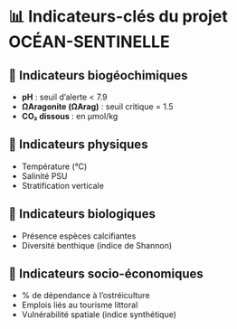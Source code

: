 # 📊 Indicateurs-clés du projet OCÉAN-SENTINELLE

## 🧪 Indicateurs biogéochimiques

- **pH** : seuil d’alerte < 7.9
- **ΩAragonite (ΩArag)** : seuil critique = 1.5
- **CO₂ dissous** : en µmol/kg

## 🌊 Indicateurs physiques

- Température (°C)
- Salinité PSU
- Stratification verticale

## 🐚 Indicateurs biologiques

- Présence espèces calcifiantes
- Diversité benthique (indice de Shannon)

## 🧭 Indicateurs socio-économiques

- % de dépendance à l’ostréiculture
- Emplois liés au tourisme littoral
- Vulnérabilité spatiale (indice synthétique)
